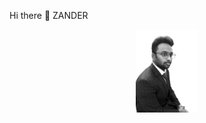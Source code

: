 Hi there 👋
ZANDER

<div id="header" align="center">
  <img src="coat_suit.jpg" width="100"/>
</div>

